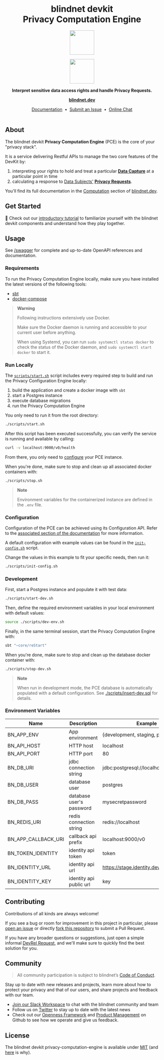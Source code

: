 <h1 align="center">
  blindnet devkit<br />
  Privacy Computation Engine
</h1>

<p align=center><img src="https://user-images.githubusercontent.com/7578400/163277439-edd00509-1d1b-4565-a0d3-49057ebeb92a.png#gh-light-mode-only" height="80" /></p>
<p align=center><img src="https://user-images.githubusercontent.com/7578400/163549893-117bbd70-b81a-47fd-8e1f-844911e48d68.png#gh-dark-mode-only" height="80" /></p>

<p align="center">
  <strong>Interpret sensitive data access rights and handle Privacy Requests.</strong>
</p>

<p align="center">
  <a href="https://blindnet.dev"><strong>blindnet.dev</strong></a>
</p>

<p align="center">
  <a href="https://blindnet.dev/docs">Documentation</a>
  &nbsp;•&nbsp;
  <a href="https://github.com/blindnet-io/privacy-computation-engine/issues">Submit an Issue</a>
  &nbsp;•&nbsp;
  <a href="https://join.slack.com/t/blindnet/shared_invite/zt-1arqlhqt3-A8dPYXLbrnqz1ZKsz6ItOg">Online Chat</a>
  <br>
  <br>
</p>

## About

The blindnet devkit **Privacy Computation Engine** (PCE) is the core of your "privacy stack".

It is a service delivering Restful APIs to manage the two core features of the DevKit by:

1. interpreting your rights to hold and treat a particular **[Data Capture](https://blindnet.dev/docs/references/lexicon#data-capture)** at a particular point in time
2. calculating a response to [Data Subjects'](/docs/references/lexicon#data-subject) **[Privacy Requests](https://blindnet.dev/docs/references/lexicon#privacy-request)**.

You'll find its full documentation in the [Computation](https://blindnet.dev/docs/computation) section of [blindnet.dev](https://blindnet.dev).

## Get Started

:rocket: Check out our [introductory tutorial](https://blindnet.dev/docs/tutorial) to familiarize yourself with the blindnet devkit components and understand how they play together.

## Usage

See [/swagger](https://devkit-pce-staging.azurewebsites.net/swagger/) for complete and up-to-date OpenAPI references and documentation.

### Requirements

To run the Privacy Computation Engine locally, make sure you have installed the latest versions of the following tools:

- [sbt](https://www.scala-sbt.org/1.x/docs/Setup.html)
- [docker-compose](https://docs.docker.com/compose/install/)

> **Warning**
>
> Following instructions extensively use Docker.
>
> Make sure the Docker daemon is running and accessible to your current user before anything.
>
> When using Systemd, you can run `sudo systemctl status docker` to check the status of the Docker daemon, and `sudo systemctl start docker` to start it.

### Run Locally

The [`scripts/start.sh`](./scripts/start.sh) script includes every required step to build and run the Privacy Configuration Engine locally:

1. build the application and create a docker image with `sbt`
1. start a Postgres instance
1. execute database migrations
1. run the Privacy Computation Engine

You only need to run it from the root directory:

```bash
./scripts/start.sh
```

After this script has been executed successfully, you can verify the service is running and available by calling:

```bash
curl -v localhost:9000/v0/health
```

From there, you only need to [configure](#configuration) your PCE instance.

When you're done, make sure to stop and clean up all associated docker containers with:

```bash
./scripts/stop.sh
```

> **Note**
>
> Environment variables for the containerized instance are defined in the `.env` file.

### Configuration

Configuration of the PCE can be achieved using its Configuration API. Refer to the [associated section of the documentation](https://blindnet.dev/docs/computation/configuration) for more information.

A default configuration with example values can be found in the [`init-config.sh`](./scripts/init-config.sh) script.

Change the values in this example to fit your specific needs, then run it:

```bash
./scripts/init-config.sh
```

### Development

First, start a Postgres instance and populate it with test data:

```bash
./scripts/start-dev.sh
```

Then, define the required environment variables in your local environment with default values:

```bash
source ./scripts/dev-env.sh
```

Finally, in the same terminal session, start the Privacy Computation Engine with:

```bash
sbt "~core/reStart"
```

When you're done, make sure to stop and clean up the database docker container with:

```bash
./scripts/stop-dev.sh
```

> **Note**
>
> When run in development mode, the PCE database is automatically populated with a default configuration.
> See [./scripts/insert-dev.sql](./scripts/insert-dev.sql) for details.

### Environment Variables

| Name                | Description              | Example                                   | Default     |
| ------------------- | ------------------------ | ----------------------------------------- | :---------- |
| BN_APP_ENV          | App environment          | {development, staging, production}        | development |
| BN_API_HOST         | HTTP host                | localhost                                 | 0.0.0.0     |
| BN_API_PORT         | HTTP port                | 80                                        | 9000        |
| BN_DB_URI           | jdbc connection string   | jdbc:postgresql://localhost:5432/pce      |             |
| BN_DB_USER          | database user            | postgres                                  |             |
| BN_DB_PASS          | database user's password | mysecretpassword                          |             |
| BN_REDIS_URI        | redis connection string  | redis://localhost                         |             |
| BN_APP_CALLBACK_URI | callback api prefix      | localhost:9000/v0                         |             |
| BN_TOKEN_IDENTITY   | identity api token       | token                                     |             |
| BN_IDENTITY_URL     | identity api url         | https://stage.identity.devkit.blindnet.io |             |
| BN_IDENTITY_KEY     | identity api public url  | key                                       |             |

## Contributing

Contributions of all kinds are always welcome!

If you see a bug or room for improvement in this project in particular, please [open an issue][new-issue] or directly [fork this repository][fork] to submit a Pull Request.

If you have any broader questions or suggestions, just open a simple informal [DevRel Request][request], and we'll make sure to quickly find the best solution for you.

## Community

> All community participation is subject to blindnet’s [Code of Conduct][coc].

Stay up to date with new releases and projects, learn more about how to protect your privacy and that of our users, and share projects and feedback with our team.

- [Join our Slack Workspace][chat] to chat with the blindnet community and team
- Follow us on [Twitter][twitter] to stay up to date with the latest news
- Check out our [Openness Framework][openness] and [Product Management][product] on Github to see how we operate and give us feedback.

## License

The blindnet devkit privacy-computation-engine is available under [MIT][license] (and [here](https://github.com/blindnet-io/openness-framework/blob/main/docs/decision-records/DR-0001-oss-license.md) is why).

<!-- project's URLs -->

[new-issue]: https://github.com/blindnet-io/privacy-computation-engine/issues/new/choose
[fork]: https://github.com/blindnet-io/privacy-computation-engine/fork

<!-- common URLs -->

[devkit]: https://github.com/blindnet-io/blindnet.dev
[openness]: https://github.com/blindnet-io/openness-framework
[product]: https://github.com/blindnet-io/product-management
[request]: https://github.com/blindnet-io/devrel-management/issues/new?assignees=noelmace&labels=request%2Ctriage&template=request.yml&title=%5BRequest%5D%3A+
[chat]: https://join.slack.com/t/blindnet/shared_invite/zt-1arqlhqt3-A8dPYXLbrnqz1ZKsz6ItOg
[twitter]: https://twitter.com/blindnet_io
[docs]: https://blindnet.dev/docs
[changelog]: CHANGELOG.md
[license]: LICENSE
[coc]: https://github.com/blindnet-io/openness-framework/blob/main/CODE_OF_CONDUCT.md
